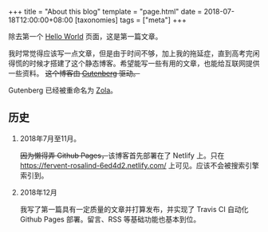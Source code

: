 +++
title = "About this blog"
template = "page.html" 
date = 2018-07-18T12:00:00+08:00
[taxonomies]
tags = ["meta"]
+++

除去第一个 [Hello World](./hello.md) 页面，这是第一篇文章。<!-- more -->

我时常觉得应该写一点文章，但是由于时间不够，加上我的拖延症，直到高考完闲得慌的时候才搭建了这个静态博客。希望能写一些有用的文章，也能给互联网提供一些资料。
<del>这个博客由 [Gutenberg](https://www.getgutenberg.io/) 驱动。</del>

Gutenberg 已经被重命名为 [Zola](https://www.getzola.org)。

## 历史

1. 2018年7月至11月。

   <s>因为懒得弄 Github Pages，</s>该博客首先部署在了 Netlify 上。只在 <https://fervent-rosalind-6ed4d2.netlify.com/> 上可见。应该不会被搜索引擎索引到。

2. 2018年12月

   我写了第一篇具有一定质量的文章并打算发布，并实现了 Travis CI 自动化 Github Pages 部署。留言、RSS 等基础功能也基本到位。
